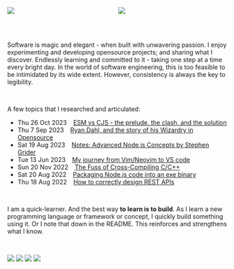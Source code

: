 <p align=center>
<img align=left src="https://github-readme-stats.vercel.app/api?username=midnqp&theme=transparent&show_icons=true&count_private=true&hide_border=false&hide_rank=true&include_all_commits=true&custom_title=GitHub%20Stats"/>
<img src="https://github-readme-stats.vercel.app/api/top-langs/?username=midnqp&theme=transparent&layout=compact&langs_count=8&hide_border=false" />
</p>

<br>
<br>

<p>Software is magic and elegant - when built with unwavering passion. I enjoy experimenting and developing opensource projects; and sharing what I discover. Endlessly learning and committed to it - taking one step at a time every bright day. In the world of software engineering, this is too feasible to be intimidated by its wide extent. However, consistency is always the key to legibility.</p>

<br>

A few topics that I researched and articulated:
- Thu 26 Oct 2023 &ensp; [ESM vs CJS - the prelude, the clash, and the solution](https://dev.to/midnqp/esm-vs-cjs-the-prelude-the-clash-and-the-solution-46ia)
- Thu 7 Sep 2023 &ensp; [Ryan Dahl, and the story of his Wizardry in Opensource](https://dev.to/midnqp/wizards-of-opensource-ep-1-ryan-dahl-4f60)
- Sat 19 Aug 2023 &ensp; [Notes: Advanced Node.js Concepts by Stephen Grider](https://dev.to/midnqp/notes-advanced-nodejs-concepts-by-stephen-grider-4pp7)
- Tue 13 Jun 2023 &ensp; [My journey from Vim/Neovim to VS code](https://dev.to/midnqp/my-journey-into-vimneovim-23n5)
- Sun 20 Nov 2022 &ensp; [The Fuss of Cross-Compiling C/C++](https://dev.to/midnqp/compiling-cc-on-both-windows-and-linux-with-address-sanitizer-3ikn)
- Sat 20 Aug 2022 &ensp; [Packaging Node.js code into an exe binary](https://dev.to/midnqp/bundling-nodejs-into-single-executable-binary-l3g)
- Thu 18 Aug 2022 &ensp; [How to correctly design REST APIs](https://dev.to/midnqp/rest-api-a-quickread-for-backend-dev-3i70)

<!--br>

![](https://img.shields.io/badge/Kotlin-%237F52FF.svg?style=for-the-badge&logo=kotlin&labelColor=grey&color=grey)
![](https://img.shields.io/badge/typescript-%23007ACC.svg?style=for-the-badge&logo=typescript&labelColor=grey&color=grey)
![](https://img.shields.io/badge/python-3670A0?style=for-the-badge&logo=python&labelColor=grey&color=grey)
![](https://img.shields.io/badge/node.js-6DA55F?style=for-the-badge&logo=node.js&labelColor=grey&color=grey)
![](https://img.shields.io/badge/golang-%2300ADD8.svg?style=for-the-badge&logo=go&labelColor=grey&color=grey)
-->

<br>

<!-- Learn by building projects. Pinned repos are my saas products. -->
I am a quick-learner. And the best way **to learn is to build**. As I learn a new programming language or framework or concept, I quickly build something using it. Or I note that down in the README. This reinforces and strengthens what I know.

<br>

[![](https://github-readme-stats.vercel.app/api/pin/?username=midnqp&repo=chatnet-web&theme=transparent)](https://github.com/midnqp/chatnet-web)
[![](https://github-readme-stats.vercel.app/api/pin/?username=midnqp&repo=dashboard&theme=transparent)](https://github.com/midnqp/nextjs-dashboard)
[![](https://github-readme-stats.vercel.app/api/pin/?username=midnqp&repo=backend&theme=transparent)](https://github.com/midnqp/backend)
[![](https://github-readme-stats.vercel.app/api/pin/?username=midnqp&repo=cpy&theme=transparent)](https://github.com/midnqp/cpy)

<!--
![](https://img.shields.io/badge/Kotlin-%237F52FF.svg?style=for-the-badge&logo=kotlin&labelColor=%2300000000&color=%2300000000)
![](https://img.shields.io/badge/typescript-%23007ACC.svg?style=for-the-badge&logo=typescript&labelColor=%2300000000&color=%2300000000)
![](https://img.shields.io/badge/python-3670A0?style=for-the-badge&logo=python&labelColor=%2300000000&color=%2300000000)
![](https://img.shields.io/badge/node.js-6DA55F?style=for-the-badge&logo=node.js&labelColor=%2300000000&color=%2300000000)
![](https://img.shields.io/badge/golang-%2300ADD8.svg?style=for-the-badge&logo=go&labelColor=%2300000000&color=%2300000000)
-->

<!-- 
![GoLand](https://img.shields.io/badge/GoLand-0f0f0f?&style=for-the-badge&logo=goland&labelColor=white&color=white)
![CLion](https://img.shields.io/badge/CLion-black?style=for-the-badge&logo=clion&color=white)
-->
<!--
![Dev.to](https://img.shields.io/badge/dev.to-0A0A0A?style=for-the-badge&logo=dev.to&labelColor=white&color=white)
![LinkedIn](https://img.shields.io/badge/linkedin-%230077B5.svg?style=for-the-badge&logo=linkedin&labelColor=white&color=white)
-->
